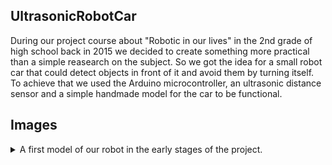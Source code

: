 ## UltrasonicRobotCar

During our project course about "Robotic in our lives" in the 2nd grade of high school back in 2015 we decided to create something more practical than a simple reasearch on the subject. 
So we got the idea for a small robot car that could detect objects in front of it and avoid them by turning itself.
To achieve that we used the Arduino microcontroller, an ultrasonic distance sensor and a simple handmade model for the car to be functional.

## Images
<details>
  <summary> A first model of our robot in the early stages of the project.</summary>
  <br>
  
![12324894_556751907810388_93377423_n](https://user-images.githubusercontent.com/81044861/116796614-7827b400-aae6-11eb-8415-288c1cd1bb84.jpg)

</details>
